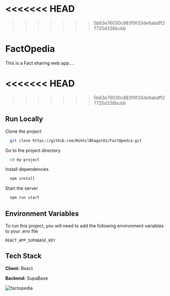 # <<<<<<< HEAD

> > > > > > > 5b63e76030c883f9f33de6abdff27725d336bcbb

# FactOpedia

This is a Fact sharing web app....

# <<<<<<< HEAD

> > > > > > > 5b63e76030c883f9f33de6abdff27725d336bcbb

## Run Locally

Clone the project

```bash
  git clone https://github.com/NikhilBhagat01/FactOpedia.git
```

Go to the project directory

```bash
  cd my-project
```

Install dependencies

```bash
  npm install
```

Start the server

```bash
  npm run start
```

## Environment Variables

To run this project, you will need to add the following environment variables to your .env file

`REACT_APP_SUPABASE_KEY`

## Tech Stack

**Client:** React

**Backend:** SupaBase

![factopedia](https://user-images.githubusercontent.com/96339472/213453163-577eb681-f022-4969-be92-c0691f494c4f.png)

